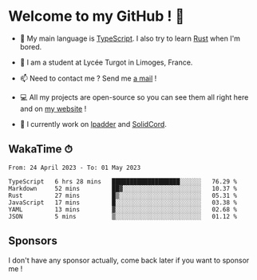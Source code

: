# Welcome to my GitHub ! 🌃

- 🔭 My main language is [TypeScript](https://www.typescriptlang.org/). I also try to learn [Rust](https://www.rust-lang.org/) when I'm bored. 

- 🌱 I am a student at Lycée Turgot in Limoges, France.

- 📫 Need to contact me ? Send me <a href="mailto:mikkel@milescode.dev">a mail</a> !

- 💻 All my projects are open-source so you can see them all right here and on <a href="https://www.vexcited.ml">my website</a> !

- 👀 I currently work on [lpadder](https://github.com/Vexcited/lpadder) and [SolidCord](https://github.com/Vexcited/SolidCord).

## WakaTime ⏱

<!--START_SECTION:waka-->

```text
From: 24 April 2023 - To: 01 May 2023

TypeScript   6 hrs 28 mins   ███████████████████░░░░░░   76.29 %
Markdown     52 mins         ██▓░░░░░░░░░░░░░░░░░░░░░░   10.37 %
Rust         27 mins         █▒░░░░░░░░░░░░░░░░░░░░░░░   05.31 %
JavaScript   17 mins         █░░░░░░░░░░░░░░░░░░░░░░░░   03.38 %
YAML         13 mins         ▓░░░░░░░░░░░░░░░░░░░░░░░░   02.68 %
JSON         5 mins          ▒░░░░░░░░░░░░░░░░░░░░░░░░   01.12 %
```

<!--END_SECTION:waka-->

## Sponsors

I don't have any sponsor actually, come back later if you want to sponsor me !
